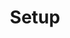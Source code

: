 ---
title: Setup
time_start: 2023-01-29T19:00:00.000Z
time_close: ""
week_number: 1
credit:
  - Pete
  - Minh
  - Richard
featured: true
slides: Week 01_ Setup Meeting.pdf
recording: https://www.youtube.com/watch?v=jNvyrUlmlm8
tags:
  - welcome
  - setup
---